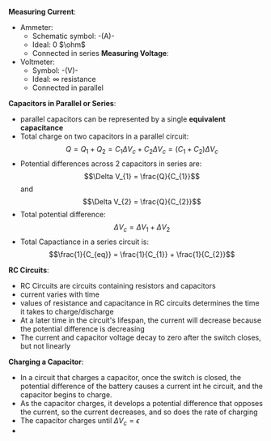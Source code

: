 **Measuring Current**:
- Ammeter: 
	- Schematic symbol: -(A)-
	- Ideal: 0 $\ohm$
	- Connected in series
**Measuring Voltage**:
- Voltmeter:
	- Symbol: -(V)-
	- Ideal: $\infty$ resistance
	- Connected in parallel

**Capacitors in Parallel or Series**:
- parallel capacitors can be represented by a single **equivalent capacitance**
- Total charge on two capacitors in a parallel circuit: $$Q = Q_{1} + Q_{2} = C_{1} \Delta V_{c} + C_{2} \Delta V_{c} = (C_{1} + C_{2}) \Delta V_{c}$$
- Potential differences across 2 capacitors in series are: $$\Delta V_{1} = \frac{Q}{C_{1}}$$ and $$\Delta V_{2} = \frac{Q}{C_{2}}$$
- Total potential difference: $$\Delta V_{c} = \Delta V_{1} + \Delta V_{2}$$
- Total Capactiance in a series circuit is:$$\frac{1}{C_{eq}} = \frac{1}{C_{1}} + \frac{1}{C_{2}}$$

**RC Circuits**:
- RC Circuits are circuits containing resistors and capacitors
- current varies with time
- values of resistance and capacitance in RC circuits determines the time it takes to charge/discharge
- At a later time in the circuit's lifespan, the current will decrease because the potential difference is decreasing
- The current and capacitor voltage decay to zero after the switch closes, but not linearly

**Charging a Capacitor**:
- In a circuit that charges a capacitor, once the switch is closed, the potential difference of the battery causes a current int he circuit, and the capacitor begins to charge.
- As the capacitor charges, it develops a potential difference that opposes the current, so the current decreases, and so does the rate of charging
- The capacitor charges until $\Delta V_{c} = \epsilon$
- 